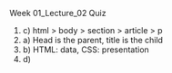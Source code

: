 Week 01_Lecture_02 Quiz

1. c) html > body > section > article > p
2. a) Head is the parent, title is the child
3. b) HTML: data, CSS: presentation
4. d) <p>
